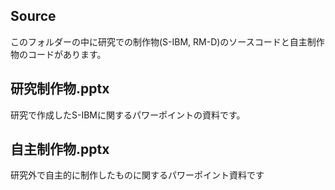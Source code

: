 ## Source
このフォルダーの中に研究での制作物(S-IBM, RM-D)のソースコードと自主制作物のコードがあります。

## 研究制作物.pptx
研究で作成したS-IBMに関するパワーポイントの資料です。


## 自主制作物.pptx
研究外で自主的に制作したものに関するパワーポイント資料です
